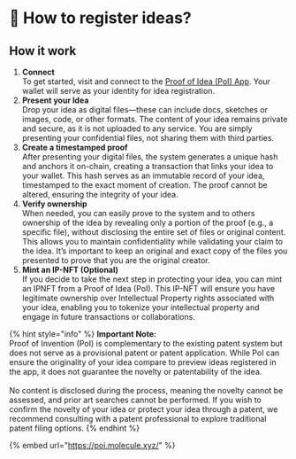 # 💮 How to register ideas?

## **How it work**

1. **Connect** \
   To get started, visit and connect to the [Proof of Idea (PoI) App](https://poi.molecule.xyz/). Your wallet will serve as your identity for idea registration.
2. **Present your Idea**\
   Drop your idea as digital files—these can include docs, sketches or images, code, or other formats. The content of your idea remains private and secure, as it is not uploaded to any service. You are simply presenting your confidential files, not sharing them with third parties.
3. **Create a timestamped proof**\
   After presenting your digital files, the system generates a unique hash and anchors it on-chain, creating a transaction that links your idea to your wallet. This hash serves as an immutable record of your idea, timestamped to the exact moment of creation. The proof cannot be altered, ensuring the integrity of your idea.
4. **Verify ownership**\
   When needed, you can easily prove to the system and to others ownership of the idea by revealing only a portion of the proof (e.g., a specific file), without disclosing the entire set of files or original content. This allows you to maintain confidentiality while validating your claim to the idea. It’s important to keep an original and exact copy of the files you presented to prove that you are the original creator.
5. **Mint an IP-NFT (Optional)**\
   If you decide to take the next step in protecting your idea, you can mint an IPNFT from a Proof of Idea (PoI). This IP-NFT will ensure you have legitimate ownership over Intellectual Property rights associated with your idea, enabling you to tokenize your intellectual property and engage in future transactions or collaborations.&#x20;

{% hint style="info" %}
**Important Note:**\
Proof of Invention (PoI) is complementary to the existing patent system but does not serve as a provisional patent or patent application. While PoI can ensure the originality of your idea compare to preview ideas registered in the app,  it does not guarantee the novelty or patentability of the idea. \
\
No content is disclosed during the process, meaning the novelty cannot be assessed, and prior art searches cannot be performed. If you wish to confirm the novelty of your idea or protect your idea through a patent, we recommend consulting with a patent professional to explore traditional patent filing options.
{% endhint %}

{% embed url="https://poi.molecule.xyz/" %}
